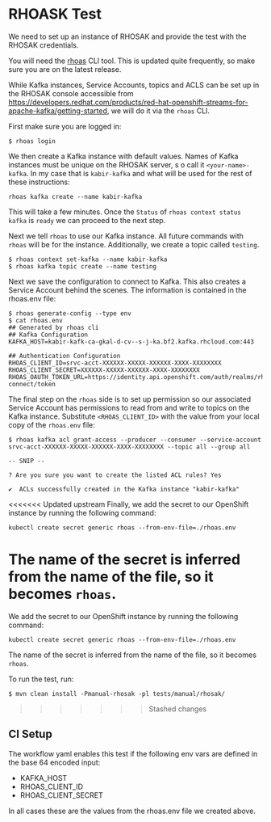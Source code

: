 # RHOASK Test
We need to set up an instance of RHOSAK and provide the test with the RHOSAK credentials.

You will need the [rhoas](https://github.com/redhat-developer/app-services-cli/releases) CLI tool.
This is updated quite frequently, so make sure you are on the latest release.

While Kafka instances, Service Accounts, topics and ACLS can be set up in the RHOSAK console accessible from https://developers.redhat.com/products/red-hat-openshift-streams-for-apache-kafka/getting-started,
we will do it via the `rhoas` CLI.

First make sure you are logged in:
```shell
$ rhoas login
```

We then create a Kafka instance with default values. Names of Kafka instances must be unique on the RHOSAK server, s
o call it `<your-name>-kafka`. In my case that is `kabir-kafka` and what will be used for the rest of these instructions:
```shell
rhoas kafka create --name kabir-kafka
```
This will take a few minutes. Once the `Status` of `rhoas context status kafka` is `ready` we can proceed to the next step.

Next we tell `rhoas` to use our Kafka instance. All future commands with `rhoas` will be for the instance. Additionally,
we create a topic called `testing`.

```shell
$ rhoas context set-kafka --name kabir-kafka
$ rhoas kafka topic create --name testing
```

Next we save the configuration to connect to Kafka. This also creates a Service Account behind the scenes. The information is
contained in the rhoas.env file:
```shell
$ rhoas generate-config --type env 
$ cat rhoas.env
## Generated by rhoas cli
## Kafka Configuration
KAFKA_HOST=kabir-kafk-ca-gkal-d-cv--s-j-ka.bf2.kafka.rhcloud.com:443

## Authentication Configuration
RHOAS_CLIENT_ID=srvc-acct-XXXXXX-XXXXX-XXXXXX-XXXX-XXXXXXXX
RHOAS_CLIENT_SECRET=XXXXXX-XXXXX-XXXXXX-XXXX-XXXXXXXX
RHOAS_OAUTH_TOKEN_URL=https://identity.api.openshift.com/auth/realms/rhoas/protocol/openid-connect/token
```

The final step on the `rhoas` side is to set up permission so our associated Service Account has permissions to read from
and write to topics on the Kafka instance. Substitute `<RHOAS_CLIENT_ID>` with the value from your local copy of the `rhoas.env` file:
```shell
$ rhoas kafka acl grant-access --producer --consumer --service-account srvc-acct-XXXXXX-XXXXX-XXXXXX-XXXX-XXXXXXXX --topic all --group all

-- SNIP --

? Are you sure you want to create the listed ACL rules? Yes

✔️  ACLs successfully created in the Kafka instance "kabir-kafka"

```
<<<<<<< Updated upstream
Finally, we add the secret to our OpenShift instance by running the following command:
```shell
kubectl create secret generic rhoas --from-env-file=./rhoas.env                                                                            
```
The name of the secret is inferred from the name of the file, so it becomes `rhoas`. 
=======
We add the secret to our OpenShift instance by running the following command:
```shell
kubectl create secret generic rhoas --from-env-file=./rhoas.env                                                                            
```
The name of the secret is inferred from the name of the file, so it becomes `rhoas`.

To run the test, run:

```shell
$ mvn clean install -Pmanual-rhosak -pl tests/manual/rhosak/
```
>>>>>>> Stashed changes

## CI Setup
The workflow yaml enables this test if the following env vars are defined in the base 64 encoded input:
* KAFKA_HOST 
* RHOAS_CLIENT_ID
* RHOAS_CLIENT_SECRET

In all cases these are the values from the rhoas.env file we created above.


